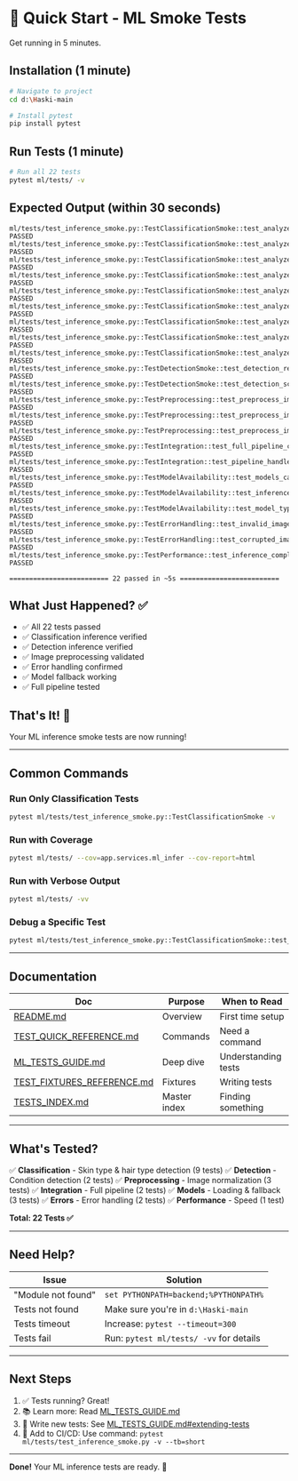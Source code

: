 # 🚀 Quick Start - ML Smoke Tests

Get running in 5 minutes.

## Installation (1 minute)

```bash
# Navigate to project
cd d:\Haski-main

# Install pytest
pip install pytest
```

## Run Tests (1 minute)

```bash
# Run all 22 tests
pytest ml/tests/ -v
```

## Expected Output (within 30 seconds)

```
ml/tests/test_inference_smoke.py::TestClassificationSmoke::test_analyze_image_returns_required_keys PASSED
ml/tests/test_inference_smoke.py::TestClassificationSmoke::test_analyze_image_skin_type_valid PASSED
ml/tests/test_inference_smoke.py::TestClassificationSmoke::test_analyze_image_hair_type_valid PASSED
ml/tests/test_inference_smoke.py::TestClassificationSmoke::test_analyze_image_conditions_is_list PASSED
ml/tests/test_inference_smoke.py::TestClassificationSmoke::test_analyze_image_confidence_scores_structure PASSED
ml/tests/test_inference_smoke.py::TestClassificationSmoke::test_analyze_image_model_type_valid PASSED
ml/tests/test_inference_smoke.py::TestClassificationSmoke::test_analyze_image_with_file_path PASSED
ml/tests/test_inference_smoke.py::TestClassificationSmoke::test_analyze_image_with_bytes PASSED
ml/tests/test_inference_smoke.py::TestClassificationSmoke::test_analyze_image_reproducible PASSED
ml/tests/test_inference_smoke.py::TestDetectionSmoke::test_detection_returns_list PASSED
ml/tests/test_inference_smoke.py::TestDetectionSmoke::test_detection_schema PASSED
ml/tests/test_inference_smoke.py::TestPreprocessing::test_preprocess_image_output_shape PASSED
ml/tests/test_inference_smoke.py::TestPreprocessing::test_preprocess_image_output_type PASSED
ml/tests/test_inference_smoke.py::TestPreprocessing::test_preprocess_image_value_range PASSED
ml/tests/test_inference_smoke.py::TestIntegration::test_full_pipeline_classification PASSED
ml/tests/test_inference_smoke.py::TestIntegration::test_pipeline_handles_both_formats PASSED
ml/tests/test_inference_smoke.py::TestModelAvailability::test_models_can_be_imported PASSED
ml/tests/test_inference_smoke.py::TestModelAvailability::test_inference_fallback_to_mock PASSED
ml/tests/test_inference_smoke.py::TestModelAvailability::test_model_type_reported PASSED
ml/tests/test_inference_smoke.py::TestErrorHandling::test_invalid_image_path_raises_error PASSED
ml/tests/test_inference_smoke.py::TestErrorHandling::test_corrupted_image_handling PASSED
ml/tests/test_inference_smoke.py::TestPerformance::test_inference_completes_in_reasonable_time PASSED

========================= 22 passed in ~5s =========================
```

## What Just Happened? ✅

- ✅ All 22 tests passed
- ✅ Classification inference verified
- ✅ Detection inference verified
- ✅ Image preprocessing validated
- ✅ Error handling confirmed
- ✅ Model fallback working
- ✅ Full pipeline tested

## That's It! 🎉

Your ML inference smoke tests are now running!

---

## Common Commands

### Run Only Classification Tests

```bash
pytest ml/tests/test_inference_smoke.py::TestClassificationSmoke -v
```

### Run with Coverage

```bash
pytest ml/tests/ --cov=app.services.ml_infer --cov-report=html
```

### Run with Verbose Output

```bash
pytest ml/tests/ -vv
```

### Debug a Specific Test

```bash
pytest ml/tests/test_inference_smoke.py::TestClassificationSmoke::test_analyze_image_returns_required_keys -vv -s
```

---

## Documentation

| Doc                                                      | Purpose      | When to Read        |
| -------------------------------------------------------- | ------------ | ------------------- |
| [README.md](README.md)                                   | Overview     | First time setup    |
| [TEST_QUICK_REFERENCE.md](TEST_QUICK_REFERENCE.md)       | Commands     | Need a command      |
| [ML_TESTS_GUIDE.md](ML_TESTS_GUIDE.md)                   | Deep dive    | Understanding tests |
| [TEST_FIXTURES_REFERENCE.md](TEST_FIXTURES_REFERENCE.md) | Fixtures     | Writing tests       |
| [TESTS_INDEX.md](TESTS_INDEX.md)                         | Master index | Finding something   |

---

## What's Tested?

✅ **Classification** - Skin type & hair type detection (9 tests)
✅ **Detection** - Condition detection (2 tests)
✅ **Preprocessing** - Image normalization (3 tests)
✅ **Integration** - Full pipeline (2 tests)
✅ **Models** - Loading & fallback (3 tests)
✅ **Errors** - Error handling (2 tests)
✅ **Performance** - Speed (1 test)

**Total: 22 Tests ✅**

---

## Need Help?

| Issue              | Solution                                |
| ------------------ | --------------------------------------- |
| "Module not found" | `set PYTHONPATH=backend;%PYTHONPATH%`   |
| Tests not found    | Make sure you're in `d:\Haski-main`     |
| Tests timeout      | Increase: `pytest --timeout=300`        |
| Tests fail         | Run: `pytest ml/tests/ -vv` for details |

---

## Next Steps

1. ✅ Tests running? Great!
2. 📚 Learn more: Read [ML_TESTS_GUIDE.md](ML_TESTS_GUIDE.md)
3. 🧪 Write new tests: See [ML_TESTS_GUIDE.md#extending-tests](ML_TESTS_GUIDE.md#extending-tests)
4. 🔄 Add to CI/CD: Use command: `pytest ml/tests/test_inference_smoke.py -v --tb=short`

---

**Done!** Your ML inference tests are ready. 🚀
